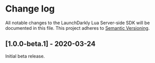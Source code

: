 # Change log

All notable changes to the LaunchDarkly Lua Server-side SDK will be documented in this file. This project adheres to [Semantic Versioning](http://semver.org).

## [1.0.0-beta.1] - 2020-03-24

Initial beta release.
